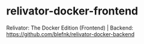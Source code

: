 # relivator-docker-frontend
Relivator: The Docker Edition (Frontend) | Backend: https://github.com/blefnk/relivator-docker-backend
